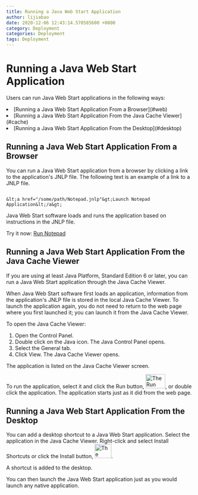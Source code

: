 ```yaml
---
title: Running a Java Web Start Application
author: lijiabao
date: 2020-12-06 12:43:14.570585600 +0800
category: Deployment
categories: Deployment
tags: Deployment
---
```


# Running a Java Web Start Application


Users can run Java Web Start applications in the following ways:



<li>
[Running a Java Web Start Application From a Browser](#web)
</li>

<li>
[Running a Java Web Start Application From the Java Cache Viewer](#cache)
</li>

<li>
[Running a Java Web Start Application From the Desktop](#desktop)
</li>


<a name="web" id="web"></a>

## Running a Java Web Start Application From a Browser

You can run a Java Web Start application from a browser by clicking a link to the application's JNLP file. The following text is an example of a link to a JNLP file.

```

&lt;a href="/some/path/Notepad.jnlp"&gt;Launch Notepad Application&lt;/a&gt;

```

Java Web Start software loads and runs the application based on instructions in the JNLP file.

Try it now: 
[Run Notepad](https://docs.oracle.com/javase/tutorialJWS/samples/deployment/NotepadJWSProject/Notepad.jnlp)


## <a name="cache" id="cache">Running a Java Web Start Application From the Java Cache Viewer</a>

If you are using at least Java Platform, Standard Edition 6 or later, you can run a Java Web Start application through the Java Cache Viewer.

When Java Web Start software first loads an application, information from the application's JNLP file is stored in the local Java Cache Viewer. To launch the application again, you do not need to return to the web page where you first launched it; you can launch it from the Java Cache Viewer.

To open the Java Cache Viewer:

1. Open the Control Panel.
1. Double click on the Java icon. The Java Control Panel opens.
1. Select the General tab.
1. Click View. The Java Cache Viewer opens.

The application is listed on the Java Cache Viewer screen.



To run the application, select it and click the Run button, <img src="../../figures/deployment/webstart/JCRun.png" width="53" height="38" align="bottom" alt="The Run button" />, or double click the application. The application starts just as it did from the web page. <a name="desktop" id="desktop"></a>

## Running a Java Web Start Application From the Desktop

You can add a desktop shortcut to a Java Web Start application. Select the application in the Java Cache Viewer. Right-click and select Install Shortcuts or click the Install button, <img src="../../figures/deployment/webstart/JCInstall.png" width="45" height="38" align="bottom" alt="The Install button" />.

A shortcut is added to the desktop.

You can then launch the Java Web Start application just as you would launch any native application.
